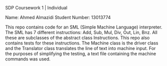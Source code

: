 SDP Coursework 1 | Individual

Name: Ahmed Almazidi  Student Number: 13013774

This repo contains code for an SML (Simple Machine Language) interpreter. The SML has 7 different instructions: Add, Sub, Mul, Div, Out, Lin, Bnz. All these are subclasses of the abstract class Instructions.
This repo also contains tests for these instructions. The Machine class is the driver class and the Translator class translates the line of text into machine input. For the purposes of simplifying the testing, a text file containing the machine commands was used.
